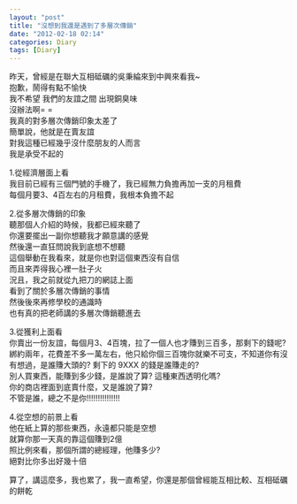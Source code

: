 ```yaml
---
layout: "post"
title: "沒想到我還是遇到了多層次傳銷"
date: "2012-02-18 02:14"
categories: Diary
tags: [Diary]
---
```


昨天，曾經是在聯大互相砥礪的吳秉綸來到中興來看我~  
抱歉，鬧得有點不愉快  
我不希望 我們的友誼之間 出現銅臭味  
沒辦法啊= =  
我真的對多層次傳銷印象太差了  
簡單說，他就是在賣友誼  
對我這種已經幾乎沒什麼朋友的人而言  
我是承受不起的  

1.從經濟層面上看  
我目前已經有三個門號的手機了，我已經無力負擔再加一支的月租費  
每個月要3、4百左右的月租費，我根本負擔不起  

2.從多層次傳銷的印象  
聽那個人介紹的時候，我都已經來聽了  
你還要擺出一副你想聽我才願意講的感覺  
然後還一直狂問說我到底想不想聽  
這個舉動在我看來，就是你也對這個東西沒有自信  
而且來弄得我心裡一肚子火  
況且，我之前就從九把刀的網誌上面  
看到了關於多層次傳銷的事情  
然後後來再修學校的通識時  
也有真的把老師講的多層次傳銷聽進去  

3.從獲利上面看  
你賣出一份友誼，每個月3、4百塊，拉了一個人也才賺到三百多，那剩下的錢呢?  
綁約兩年，花費差不多一萬左右，他只給你個三百塊你就樂不可支，不知道你有沒有想過，是誰賺大頭的? 剩下的 9XXX 的錢是誰賺走的?  
別人買東西，能賺到多少錢，是誰說了算? 這種東西透明化嗎?  
你的商店裡面到底賣什麼，又是誰說了算?  
不管是誰，總之不是你!!!!!!!!!!!!!!!  

4.從空想的前景上看  
他在紙上算的那些東西，永遠都只能是空想  
就算你那一天真的靠這個賺到2億  
照比例來看，那個所謂的總經理，他賺多少?  
絕對比你多出好幾十倍  

算了，講這麼多，我也累了，我一直希望，你還是那個曾經能互相比較、互相砥礪的餅乾  
